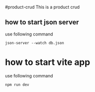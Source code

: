 #product-crud
This is a product crud

## how to start json server

use following command
```
json-server --watch db.json
```

# how to start vite app

use following command
```
npm run dev
```
